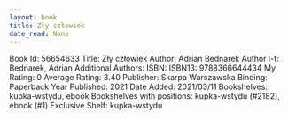 ```yaml
---
layout: book
title: Zły człowiek
date_read: None
---
```


Book Id: 56654633
Title: Zły człowiek
Author: Adrian Bednarek
Author l-f: Bednarek, Adrian
Additional Authors: 
ISBN: 
ISBN13: 9788366644434
My Rating: 0
Average Rating: 3.40
Publisher: Skarpa Warszawska
Binding: Paperback
Year Published: 2021
Date Added: 2021/03/11
Bookshelves: kupka-wstydu, ebook
Bookshelves with positions: kupka-wstydu (#2182), ebook (#1)
Exclusive Shelf: kupka-wstydu

